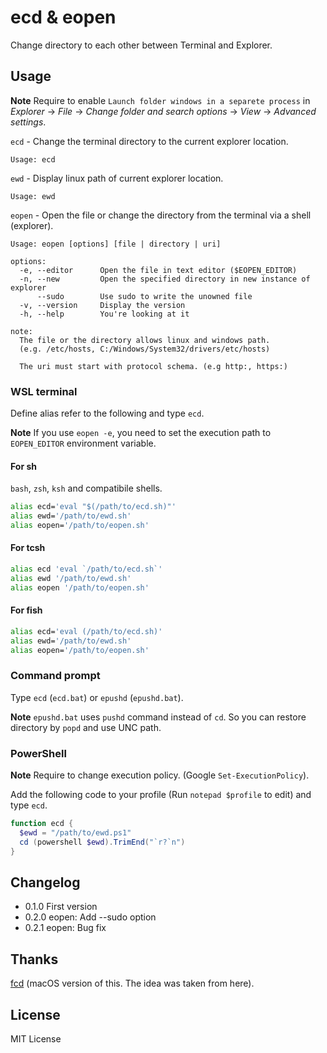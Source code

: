 # ecd & eopen

Change directory to each other between Terminal and Explorer.

## Usage

**Note** Require to enable `Launch folder windows in a separete process` in *Explorer* -> *File* -> *Change folder and search options* -> *View* -> *Advanced settings*.

`ecd` - Change the terminal directory to the current explorer location.

```
Usage: ecd
```


`ewd` - Display linux path of current explorer location.

```
Usage: ewd
```

`eopen` - Open the file or change the directory from the terminal via a shell (explorer).

```
Usage: eopen [options] [file | directory | uri]

options:
  -e, --editor      Open the file in text editor ($EOPEN_EDITOR)
  -n, --new         Open the specified directory in new instance of explorer
      --sudo        Use sudo to write the unowned file
  -v, --version     Display the version
  -h, --help        You're looking at it

note:
  The file or the directory allows linux and windows path.
  (e.g. /etc/hosts, C:/Windows/System32/drivers/etc/hosts)

  The uri must start with protocol schema. (e.g http:, https:)
```

### WSL terminal

Define alias refer to the following and type `ecd`.

**Note** If you use `eopen -e`, you need to set the execution path to `EOPEN_EDITOR` environment variable.

#### For sh

`bash`, `zsh`, `ksh` and compatibile shells.

```sh
alias ecd='eval "$(/path/to/ecd.sh)"'
alias ewd='/path/to/ewd.sh'
alias eopen='/path/to/eopen.sh'
```

#### For tcsh

```sh
alias ecd 'eval `/path/to/ecd.sh`'
alias ewd '/path/to/ewd.sh'
alias eopen '/path/to/eopen.sh'
```

#### For fish

```sh
alias ecd='eval (/path/to/ecd.sh)'
alias ewd='/path/to/ewd.sh'
alias eopen='/path/to/eopen.sh'
```

### Command prompt

Type `ecd` (`ecd.bat`) or `epushd` (`epushd.bat`).

**Note** `epushd.bat` uses `pushd` command instead of `cd`. So you can restore directory by `popd` and use UNC path.

### PowerShell

**Note** Require to change execution policy. (Google `Set-ExecutionPolicy`).

Add the following code to your profile (Run `notepad $profile` to edit) and type `ecd`.

```powershell
function ecd {
  $ewd = "/path/to/ewd.ps1"
  cd (powershell $ewd).TrimEnd("`r?`n")
}
```

## Changelog

* 0.1.0 First version
* 0.2.0 eopen: Add --sudo option
* 0.2.1 eopen: Bug fix

## Thanks

[fcd](https://qiita.com/Yuhsak/items/a1f154f14e5ff871b6d2) (macOS version of this. The idea was taken from here).

## License

MIT License
